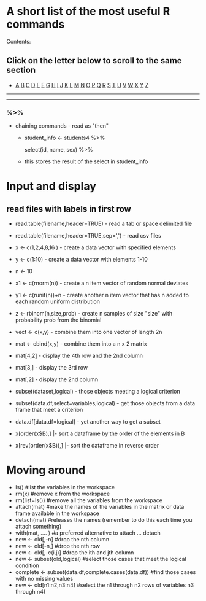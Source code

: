 # A short list of the most useful R commands

Contents:
## Click on the letter below to scroll to the same section

- [A](#A)  [B](#B)  [C](#C)  [D](#D)  [E](#E)  [F](#F)  [G](#G)  [H](#H)  [I](#I)  [J](#J)  [K](#K)  [L](#L)  [M](#M)  [N](#N)  [O](#O)  [P](#P)  [Q](#Q)  [R](#R)  [S](#S)  [T](#T)  [U](#U)  [V](#V)  [W](#W)  [X](#X)  [Y](#Y)  [Z](#Z)

_________________________________________________________________________
-------------------------------------------------------------------------

### %>%
+ chaining commands - read as "then"
  - student_info <- students4 %>%
  
    select(id, name, sex) %>%
  
  - this stores the result of the select in student_info


# Input and display
## read files with labels in first row
+ read.table(filename,header=TRUE)           - read a tab or space delimited file
+ read.table(filename,header=TRUE,sep=',')   - read csv files

+ x <- c(1,2,4,8,16 )                          	- create a data vector with specified elements
+ y <- c(1:10)                                 	- create a data vector with elements 1-10
+ n <- 10
+ x1 <- c(rnorm(n))                            	- create a n item vector of random normal deviates
+ y1 <- c(runif(n))+n                          	- create another n item vector that has n added to each random uniform distribution
+ z <- rbinom(n,size,prob)                     	- create n samples of size "size" with probability prob from the binomial
+ vect <- c(x,y)                               	- combine them into one vector of length 2n
+ mat <- cbind(x,y)                            	- combine them into a n x 2 matrix
+ mat[4,2]                                     	- display the 4th row and the 2nd column
+ mat[3,]                                      	- display the 3rd row
+ mat[,2]                                      	- display the 2nd column
+ subset(dataset,logical)                      	- those objects meeting a logical criterion
+ subset(data.df,select=variables,logical)     	- get those objects from a data frame that meet a criterion
+ data.df[data.df=logical]                     	- yet another way to get a subset
+ x[order(x$B),]        			|- sort a dataframe by the order of the elements in B
+ x[rev(order(x$B)),]				|- sort the dataframe in reverse order 


# Moving around
+ ls()                                     	 #list the variables in the workspace
+ rm(x)                                     #remove x from the workspace
+ rm(list=ls())                             #remove all the variables from the workspace
+ attach(mat)                               #make the names of the variables in the matrix or data frame available in the workspace
+ detach(mat)                               #releases the names (remember to do this each time you attach something)
+ with(mat, .... )                          #a preferred alternative to attach ... detach
+ new <- old[,-n]                              #drop the nth column
+ new <- old[-n,]                              #drop the nth row
+ new <- old[,-c(i,j)]                      #drop the ith and jth column
+ new <- subset(old,logical)                   #select those cases that meet the logical condition
+ complete  <-  subset(data.df,complete.cases(data.df)) #find those cases with no missing values
+ new <- old[n1:n2,n3:n4]                      #select the n1 through n2 rows of variables n3 through n4)
